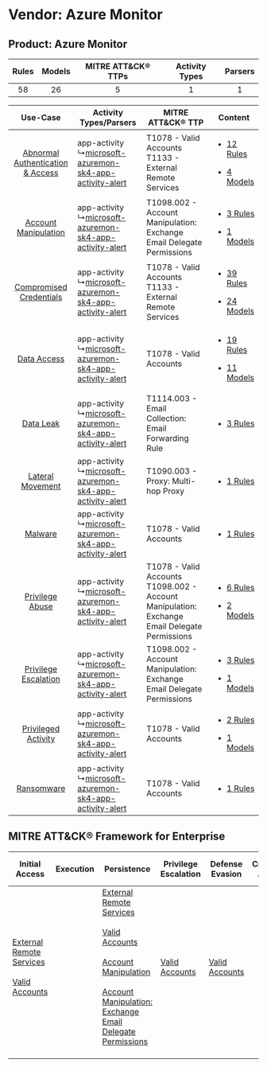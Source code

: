 Vendor: Azure Monitor
=====================
Product: Azure Monitor
----------------------
| Rules | Models | MITRE ATT&CK® TTPs | Activity Types | Parsers |
|:-----:|:------:|:------------------:|:--------------:|:-------:|
|  58   |   26   |         5          |       1        |    1    |

|    Use-Case    | Activity Types/Parsers    | MITRE ATT&CK® TTP    | Content    |
|:----:| ---- | ---- | ---- |
| [Abnormal Authentication & Access](../../../UseCases/uc_abnormal_authentication_&_access.md) |  app-activity<br> ↳[microsoft-azuremon-sk4-app-activity-alert](Ps/pC_microsoftazuremonsk4appactivityalert.md)<br> | T1078 - Valid Accounts<br>T1133 - External Remote Services<br>    | [<ul><li>12 Rules</li></ul><ul><li>4 Models</li></ul>](RM/r_m_azure_monitor_azure_monitor_Abnormal_Authentication_&_Access.md) |
|    [Account Manipulation](../../../UseCases/uc_account_manipulation.md)    |  app-activity<br> ↳[microsoft-azuremon-sk4-app-activity-alert](Ps/pC_microsoftazuremonsk4appactivityalert.md)<br> | T1098.002 - Account Manipulation: Exchange Email Delegate Permissions<br>    | [<ul><li>3 Rules</li></ul><ul><li>1 Models</li></ul>](RM/r_m_azure_monitor_azure_monitor_Account_Manipulation.md)    |
|          [Compromised Credentials](../../../UseCases/uc_compromised_credentials.md)          |  app-activity<br> ↳[microsoft-azuremon-sk4-app-activity-alert](Ps/pC_microsoftazuremonsk4appactivityalert.md)<br> | T1078 - Valid Accounts<br>T1133 - External Remote Services<br>    | [<ul><li>39 Rules</li></ul><ul><li>24 Models</li></ul>](RM/r_m_azure_monitor_azure_monitor_Compromised_Credentials.md)         |
|    [Data Access](../../../UseCases/uc_data_access.md)    |  app-activity<br> ↳[microsoft-azuremon-sk4-app-activity-alert](Ps/pC_microsoftazuremonsk4appactivityalert.md)<br> | T1078 - Valid Accounts<br>    | [<ul><li>19 Rules</li></ul><ul><li>11 Models</li></ul>](RM/r_m_azure_monitor_azure_monitor_Data_Access.md)    |
|    [Data Leak](../../../UseCases/uc_data_leak.md)    |  app-activity<br> ↳[microsoft-azuremon-sk4-app-activity-alert](Ps/pC_microsoftazuremonsk4appactivityalert.md)<br> | T1114.003 - Email Collection: Email Forwarding Rule<br>    | [<ul><li>3 Rules</li></ul>](RM/r_m_azure_monitor_azure_monitor_Data_Leak.md)    |
|    [Lateral Movement](../../../UseCases/uc_lateral_movement.md)    |  app-activity<br> ↳[microsoft-azuremon-sk4-app-activity-alert](Ps/pC_microsoftazuremonsk4appactivityalert.md)<br> | T1090.003 - Proxy: Multi-hop Proxy<br>    | [<ul><li>1 Rules</li></ul>](RM/r_m_azure_monitor_azure_monitor_Lateral_Movement.md)    |
|    [Malware](../../../UseCases/uc_malware.md)    |  app-activity<br> ↳[microsoft-azuremon-sk4-app-activity-alert](Ps/pC_microsoftazuremonsk4appactivityalert.md)<br> | T1078 - Valid Accounts<br>    | [<ul><li>1 Rules</li></ul>](RM/r_m_azure_monitor_azure_monitor_Malware.md)    |
|    [Privilege Abuse](../../../UseCases/uc_privilege_abuse.md)    |  app-activity<br> ↳[microsoft-azuremon-sk4-app-activity-alert](Ps/pC_microsoftazuremonsk4appactivityalert.md)<br> | T1078 - Valid Accounts<br>T1098.002 - Account Manipulation: Exchange Email Delegate Permissions<br> | [<ul><li>6 Rules</li></ul><ul><li>2 Models</li></ul>](RM/r_m_azure_monitor_azure_monitor_Privilege_Abuse.md)    |
|    [Privilege Escalation](../../../UseCases/uc_privilege_escalation.md)    |  app-activity<br> ↳[microsoft-azuremon-sk4-app-activity-alert](Ps/pC_microsoftazuremonsk4appactivityalert.md)<br> | T1098.002 - Account Manipulation: Exchange Email Delegate Permissions<br>    | [<ul><li>3 Rules</li></ul><ul><li>1 Models</li></ul>](RM/r_m_azure_monitor_azure_monitor_Privilege_Escalation.md)    |
|    [Privileged Activity](../../../UseCases/uc_privileged_activity.md)    |  app-activity<br> ↳[microsoft-azuremon-sk4-app-activity-alert](Ps/pC_microsoftazuremonsk4appactivityalert.md)<br> | T1078 - Valid Accounts<br>    | [<ul><li>2 Rules</li></ul><ul><li>1 Models</li></ul>](RM/r_m_azure_monitor_azure_monitor_Privileged_Activity.md)    |
|    [Ransomware](../../../UseCases/uc_ransomware.md)    |  app-activity<br> ↳[microsoft-azuremon-sk4-app-activity-alert](Ps/pC_microsoftazuremonsk4appactivityalert.md)<br> | T1078 - Valid Accounts<br>    | [<ul><li>1 Rules</li></ul>](RM/r_m_azure_monitor_azure_monitor_Ransomware.md)    |

MITRE ATT&CK® Framework for Enterprise
--------------------------------------
| Initial Access                                                                                                                                   | Execution | Persistence                                                                                                                                                                                                                                                                                                                                 | Privilege Escalation                                                | Defense Evasion                                                     | Credential Access | Discovery | Lateral Movement | Collection                                                                                                                                                            | Command and Control                                                                                                                       | Exfiltration | Impact |
| ------------------------------------------------------------------------------------------------------------------------------------------------ | --------- | ------------------------------------------------------------------------------------------------------------------------------------------------------------------------------------------------------------------------------------------------------------------------------------------------------------------------------------------- | ------------------------------------------------------------------- | ------------------------------------------------------------------- | ----------------- | --------- | ---------------- | --------------------------------------------------------------------------------------------------------------------------------------------------------------------- | ----------------------------------------------------------------------------------------------------------------------------------------- | ------------ | ------ |
| [External Remote Services](https://attack.mitre.org/techniques/T1133)<br><br>[Valid Accounts](https://attack.mitre.org/techniques/T1078)<br><br> |           | [External Remote Services](https://attack.mitre.org/techniques/T1133)<br><br>[Valid Accounts](https://attack.mitre.org/techniques/T1078)<br><br>[Account Manipulation](https://attack.mitre.org/techniques/T1098)<br><br>[Account Manipulation: Exchange Email Delegate Permissions](https://attack.mitre.org/techniques/T1098/002)<br><br> | [Valid Accounts](https://attack.mitre.org/techniques/T1078)<br><br> | [Valid Accounts](https://attack.mitre.org/techniques/T1078)<br><br> |                   |           |                  | [Email Collection](https://attack.mitre.org/techniques/T1114)<br><br>[Email Collection: Email Forwarding Rule](https://attack.mitre.org/techniques/T1114/003)<br><br> | [Proxy: Multi-hop Proxy](https://attack.mitre.org/techniques/T1090/003)<br><br>[Proxy](https://attack.mitre.org/techniques/T1090)<br><br> |              |        |